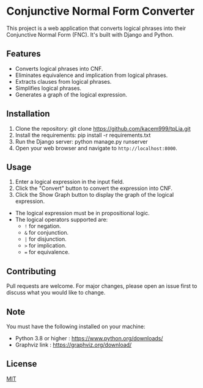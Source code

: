 # Conjunctive Normal Form Converter

This project is a web application that converts logical phrases into their Conjunctive Normal Form (FNC). It's built with Django and Python.

## Features

- Converts logical phrases into CNF.
- Eliminates equivalence and implication from logical phrases.
- Extracts clauses from logical phrases.
- Simplifies logical phrases.
- Generates a graph of the logical expression.

## Installation

1. Clone the repository: git clone https://github.com/kacem999/tpLia.git
2. Install the requirements: pip install -r requirements.txt
3. Run the Django server: python manage.py runserver
4. Open your web browser and navigate to `http://localhost:8000`.

## Usage

1. Enter a logical expression in the input field.
2. Click the "Convert" button to convert the expression into CNF.
3. Click the Show Graph button to display the graph of the logical expression.

- The logical expression must be in propositional logic.
- The logical operators supported are: 
    - `!` for negation.
    - `&` for conjunction.
    - `|` for disjunction.
    - `>` for implication.
    - `=` for equivalence.

## Contributing

Pull requests are welcome. For major changes, please open an issue first to discuss what you would like to change.

## Note
You must have the following installed on your machine:
- Python 3.8 or higher : https://www.python.org/downloads/
- Graphviz link : https://graphviz.org/download/

## License

[MIT](https://choosealicense.com/licenses/mit/)